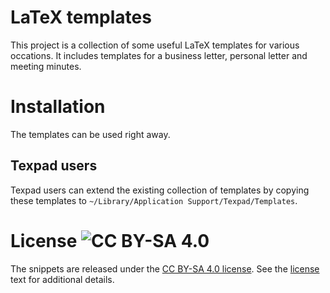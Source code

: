 # LaTeX templates
This project is a collection of some useful LaTeX templates for various occations. It includes templates for a business letter, personal letter and meeting minutes.

# Installation
The templates can be used right away.

## Texpad users
Texpad users can extend the existing collection of templates by copying these templates to `~/Library/Application Support/Texpad/Templates`.

# License ![CC BY-SA 4.0](https://i.creativecommons.org/l/by-sa/4.0/80x15.png)
The snippets are released under the [CC BY-SA 4.0 license](http://creativecommons.org/licenses/by-sa/4.0/). See the [license](https://creativecommons.org/licenses/by-sa/4.0/legalcode) text for additional details.
